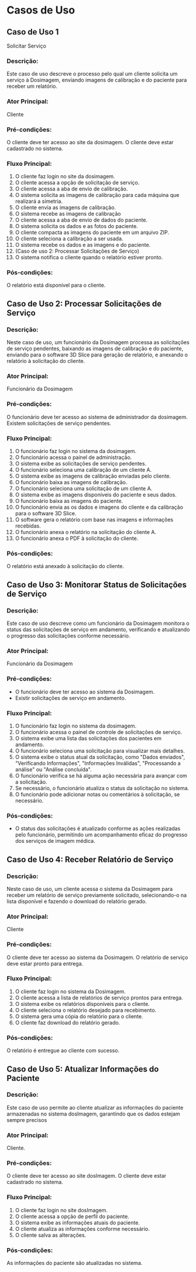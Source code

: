 # Casos de Uso

## Caso de Uso 1
Solicitar Serviço

### Descrição:
Este caso de uso descreve o processo pelo qual um cliente solicita um serviço à Dosimagem, enviando imagens de calibração e do paciente para receber um relatório.

### Ator Principal: 
Cliente

### Pré-condições:
O cliente deve ter acesso ao site da dosimagem.
O cliente deve estar cadastrado no sistema.

### Fluxo Principal:
1. O cliente faz login no site da dosimagem.
2. O cliente acessa a opção de solicitação de serviço.
3. O cliente acessa a aba de envio de calibração.
4. O sistema solicita as imagens de calibração para cada máquina que realizará a simetria.
5. O cliente envia as imagens de calibração.
6. O sistema recebe as imagens de calibração
7. O cliente acessa a aba de envio de dados do paciente.
8. O sistema solicita os dados e as fotos do paciente.
9. O cliente compacta as imagens do paciente em um arquivo ZIP.
10. O cliente seleciona a calibração a ser usada.
11. O sistema recebe os dados e as imagens e do paciente.
12. (Caso de uso 2: Processar Solicitações de Serviço)
13. O sistema notifica o cliente quando o relatório estiver pronto.

### Pós-condições:
O relatório está disponível para o cliente.

## Caso de Uso 2: Processar Solicitações de Serviço

### Descrição:
Neste caso de uso, um funcionário da Dosimagem processa as solicitações de serviço pendentes, baixando as imagens de calibração e do paciente, enviando para o software 3D Slice para geração de relatório, e anexando o relatório à solicitação do cliente.

### Ator Principal: 
Funcionário da Dosimagem

### Pré-condições:
O funcionário deve ter acesso ao sistema de administrador da dosimagem.
Existem solicitações de serviço pendentes.

### Fluxo Principal:
1. O funcionário faz login no sistema da dosimagem.
2. O funcionário acessa o painel de administração.
3. O sistema exibe as solicitações de serviço pendentes.
4. O funcionário seleciona uma calibração de um cliente A.
5. O sistema exibe as imagens de calibração enviadas pelo cliente.
6. O funcionário baixa as imagens de calibração.
7. O funcionário seleciona uma solicitação de um cliente A.
8. O sistema exibe as imagens disponiveis do paciente e seus dados.
9. O funcionário baixa as imagens do paciente.
10. O funcionário envia as os dados e imagens do cliente e da calibração para o software 3D Slice.
11. O software gera o relatório com base nas imagens e informações recebidas.
12. O funcionário anexa o relatório na solicitação do cliente A.
13. O funcionário anexa o PDF à solicitação do cliente.

### Pós-condições:
O relatório está anexado à solicitação do cliente.

## Caso de Uso 3: Monitorar Status de Solicitações de Serviço

### Descrição:
Este caso de uso descreve como um funcionário da Dosimagem monitora o status das solicitações de serviço em andamento, verificando e atualizando o progresso das solicitações conforme necessário.

### Ator Principal:
Funcionário da Dosimagem

### Pré-condições:
- O funcionário deve ter acesso ao sistema da Dosimagem.
- Existir solicitações de serviço em andamento.

### Fluxo Principal:
1. O funcionário faz login no sistema da dosimagem.
2. O funcionário acessa o painel de controle de solicitações de serviço.
3. O sistema exibe uma lista das solicitações dos pacientes em andamento.
4. O funcionário seleciona uma solicitação para visualizar mais detalhes.
5. O sistema exibe o status atual da solicitação, como "Dados enviados", "Verificando Informações", "Informações Inválidas", "Processando a análise" ou "Análise concluída".
6. O funcionário verifica se há alguma ação necessária para avançar com a solicitação.
7. Se necessário, o funcionário atualiza o status da solicitação no sistema.
8. O funcionário pode adicionar notas ou comentários à solicitação, se necessário.

### Pós-condições:
- O status das solicitações é atualizado conforme as ações realizadas pelo funcionário, permitindo um acompanhamento eficaz do progresso dos serviços de imagem médica.

## Caso de Uso 4: Receber Relatório de Serviço

### Descrição:
Neste caso de uso, um cliente acessa o sistema da Dosimagem para receber um relatório de serviço previamente solicitado, selecionando-o na lista disponível e fazendo o download do relatório gerado.

### Ator Principal:
Cliente

### Pré-condições:
O cliente deve ter acesso ao sistema da Dosimagem. O relatório de serviço deve estar pronto para entrega.

### Fluxo Principal:
1. O cliente faz login no sistema da Dosimagem.
2. O cliente acessa a lista de relatórios de serviço prontos para entrega.
3. O sistema exibe os relatórios disponíveis para o cliente.
4. O cliente seleciona o relatório desejado para recebimento.
5. O sistema gera uma cópia do relatório para o cliente.
6. O cliente faz download do relatório gerado.

### Pós-condições:
O relatório é entregue ao cliente com sucesso.

## Caso de Uso 5: Atualizar Informações do Paciente

### Descrição: 
Este caso de uso permite ao cliente atualizar as informações do paciente armazenadas no sistema dosImagem, garantindo que os dados estejam sempre precisos

### Ator Principal: 
Cliente.

### Pré-condições:
O cliente deve ter acesso ao site dosImagem.
O cliente deve estar cadastrado no sistema.

### Fluxo Principal:
1. O cliente faz login no site dosImagem.
2. O cliente acessa a opção de perfil do paciente.
3. O sistema exibe as informações atuais do paciente.
4. O cliente atualiza as informações conforme necessário.
5. O cliente salva as alterações.

### Pós-condições:
As informações do paciente são atualizadas no sistema.
